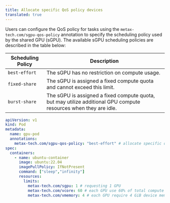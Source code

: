 ```yaml
---
title: Allocate specific QoS policy devices
translated: true
---
```


Users can configure the QoS policy for tasks using the `metax-tech.com/sgpu-qos-policy` annotation to specify the scheduling policy used by the shared GPU (sGPU). The available sGPU scheduling policies are described in the table below:

| Scheduling Policy | Description |
|-------------------|-------------|
| `best-effort`     | The sGPU has no restriction on compute usage. |
| `fixed-share`     | The sGPU is assigned a fixed compute quota and cannot exceed this limit. |
| `burst-share`     | The sGPU is assigned a fixed compute quota, but may utilize additional GPU compute resources when they are idle. |

```yaml
apiVersion: v1
kind: Pod
metadata:
  name: gpu-pod
  annotations:
    metax-tech.com/sgpu-qos-policy: "best-effort" # allocate specific qos sgpu
spec:
  containers:
    - name: ubuntu-container
      image: ubuntu:22.04
      imagePullPolicy: IfNotPresent
      command: ["sleep","infinity"]
      resources:
        limits:
          metax-tech.com/sgpu: 1 # requesting 1 GPU
          metax-tech.com/vcore: 60 # each GPU use 60% of total compute cores
          metax-tech.com/vmemory: 4 # each GPU require 4 GiB device memory
```
